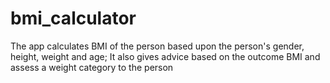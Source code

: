 # bmi_calculator

The app calculates BMI of the person based upon the person's gender, height, weight and age;
It also gives advice based on the outcome BMI and assess a weight category to the person